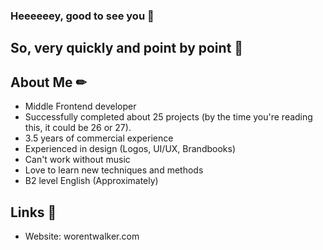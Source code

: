 ### Heeeeeey, good to see you 👋
## So, very quickly and point by point 📝

## About Me ✏
- Middle Frontend developer 
- Successfully completed about 25 projects (by the time you're reading this, it could be 26 or 27).
- 3.5 years of commercial experience
- Experienced in design (Logos, UI/UX, Brandbooks)
- Can't work without music
- Love to learn new techniques and methods
- B2 level English (Approximately)

## Links 🔗
- Website: worentwalker.com
<!--
**WorentWalker/WorentWalker** is a ✨ _special_ ✨ repository because its `README.md` (this file) appears on your GitHub profile.

Here are some ideas to get you started:

- 🔭 I’m currently working on ...
- 🌱 I’m currently learning ...
- 👯 I’m looking to collaborate on ...
- 🤔 I’m looking for help with ...
- 💬 Ask me about ...
- 📫 How to reach me: ...
- 😄 Pronouns: ...
- ⚡ Fun fact: ...
-->
